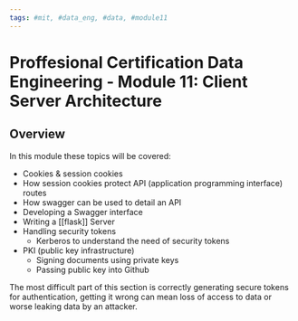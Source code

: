 ```yaml
---
tags: #mit, #data_eng, #data, #module11
---
```

# Proffesional Certification Data Engineering - Module 11: Client Server Architecture

## Overview

In this module these topics will be covered:

* Cookies & session cookies
* How session cookies protect API (application programming interface) routes
* How swagger can be used to detail an API
* Developing a Swagger interface
* Writing a [[flask]] Server
* Handling security tokens
  * Kerberos to understand the need of security tokens
* PKI (public key infrastructure)
  * Signing documents using private keys
  * Passing public key into Github

The most difficult part of this section is correctly generating secure tokens for authentication, getting it wrong can mean loss of access to data or worse leaking data by an attacker.
